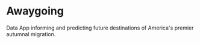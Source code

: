 Awaygoing
=========
Data App informing and predicting future destinations of America's premier autumnal migration.

